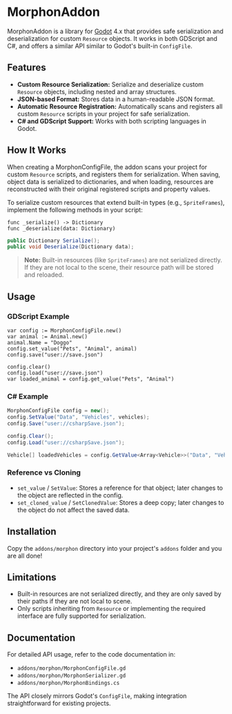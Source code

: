 # MorphonAddon

MorphonAddon is a library for [Godot](https://godotengine.org/) 4.x that provides safe serialization and deserialization for custom `Resource` objects.
It works in both GDScript and C#, and offers a similar API similar to Godot's built-in `ConfigFile`.

## Features

- **Custom Resource Serialization:** Serialize and deserialize custom `Resource` objects, including nested and array structures.
- **JSON-based Format:** Stores data in a human-readable JSON format.
- **Automatic Resource Registration:** Automatically scans and registers all custom `Resource` scripts in your project for safe serialization.
- **C# and GDScript Support:** Works with both scripting languages in Godot.

## How It Works

When creating a MorphonConfigFile, the addon scans your project for custom `Resource` scripts, and registers them for serialization.
When saving, object data is serialized to dictionaries, and when loading, resources are reconstructed with their original registered scripts and property values.

To serialize custom resources that extend built-in types (e.g., `SpriteFrames`), implement the following methods in your script:
```gdscript
func _serialize() -> Dictionary
func _deserialize(data: Dictionary)
```
```csharp
public Dictionary Serialize();
public void Deserialize(Dictionary data);
```

> **Note:** Built-in resources (like `SpriteFrames`) are not serialized directly. If they are not local to the scene, their resource path will be stored and reloaded.

## Usage

### GDScript Example

```gdscript
var config := MorphonConfigFile.new()
var animal := Animal.new()
animal.Name = "Doggo"
config.set_value("Pets", "Animal", animal)
config.save("user://save.json")

config.clear()
config.load("user://save.json")
var loaded_animal = config.get_value("Pets", "Animal")
```

### C# Example

```csharp
MorphonConfigFile config = new();
config.SetValue("Data", "Vehicles", vehicles);
config.Save("user://csharpSave.json");

config.Clear();
config.Load("user://csharpSave.json");

Vehicle[] loadedVehicles = config.GetValue<Array<Vehicle>>("Data", "Vehicles").ToArray();
```

### Reference vs Cloning

- `set_value` / `SetValue`: Stores a reference for that object; later changes to the object are reflected in the config.
- `set_cloned_value` / `SetClonedValue`: Stores a deep copy; later changes to the object do not affect the saved data.

## Installation

Copy the `addons/morphon` directory into your project's `addons` folder and you are all done!

## Limitations

- Built-in resources are not serialized directly, and they are only saved by their paths if they are not local to scene.
- Only scripts inheriting from `Resource` or implementing the required interface are fully supported for serialization.

## Documentation

For detailed API usage, refer to the code documentation in:
- `addons/morphon/MorphonConfigFile.gd`
- `addons/morphon/MorphonSerializer.gd`
- `addons/morphon/MorphonBindings.cs`

The API closely mirrors Godot's `ConfigFile`, making integration straightforward for existing projects.
